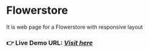 # Flowerstore
It is web page for a Flowerstore with responsive layout 
### **👉 Live Demo URL:** <a href="https://shreyash00007.github.io/Flowerstore/">***Visit here***</a>
